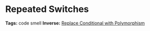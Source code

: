 # Repeated Switches

**Tags:** code smell
**Inverse:** 
[Replace Conditional with Polymorphism](./Replace%20Conditional%20with%20Polymorphism/Replace%20Conditional%20with%20Polymorphism.md)